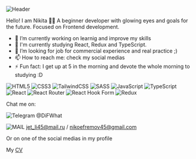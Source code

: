 ![Header](https://img.51miz.com/Element/00/81/11/95/71d9dc20_E811195_5a1df939.jpg!/quality/90/unsharp/true/compress/true/format/jpg)

Hello! I am Nikita 👋🏼
A beginner developer with glowing eyes and goals for the future. Focused on Frontend development.

- 🔭 I’m currently working on learnig and improve my skills
- 🌱 I'm currently studying React, Redux and TypeScript.
- 🤔 I’m looking for job for commercial experience and real practice ;)
- 📫 How to reach me: check my social medias
- ⚡ Fun fact: I get up at 5 in the morning and devote the whole morning to studying :D

![HTML5](https://img.shields.io/badge/html5-%23E34F26.svg?style=for-the-badge&logo=html5&logoColor=white)
![CSS3](https://img.shields.io/badge/css3-%231572B6.svg?style=for-the-badge&logo=css3&logoColor=white)
![TailwindCSS](https://img.shields.io/badge/tailwindcss-%2338B2AC.svg?style=for-the-badge&logo=tailwind-css&logoColor=white)
![SASS](https://img.shields.io/badge/SASS-hotpink.svg?style=for-the-badge&logo=SASS&logoColor=white)
![JavaScript](https://img.shields.io/badge/javascript-%23323330.svg?style=for-the-badge&logo=javascript&logoColor=%23F7DF1E)
![TypeScript](https://img.shields.io/badge/typescript-%23007ACC.svg?style=for-the-badge&logo=typescript&logoColor=white)
![React](https://img.shields.io/badge/react-%2320232a.svg?style=for-the-badge&logo=react&logoColor=%2361DAFB)
![React Router](https://img.shields.io/badge/React_Router-CA4245?style=for-the-badge&logo=react-router&logoColor=white)
![React Hook Form](https://img.shields.io/badge/React%20Hook%20Form-%23EC5990.svg?style=for-the-badge&logo=reacthookform&logoColor=white)
![Redux](https://img.shields.io/badge/redux-%23593d88.svg?style=for-the-badge&logo=redux&logoColor=white)



Chat me on:

![Telegram](https://img.shields.io/badge/Telegram-2CA5E0?style=for-the-badge&logo=telegram&logoColor=white) @DiFWhat

![MAIL](https://img.shields.io/badge/Gmail-D14836?style=for-the-badge&logo=gmail&logoColor=white) jet_li45@mail.ru / nikoefremov45@gmail.com

Or on one of the social medias in my profile

My [CV](https://github.com/meli0nd/meli0nd/blob/main/Efremov%20Nikita%20Evgenyevich.pdf)
